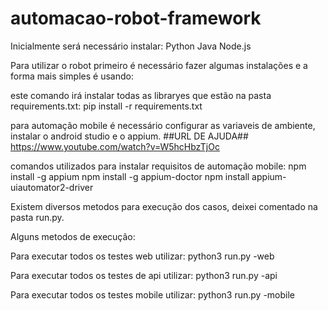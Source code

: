 # automacao-robot-framework

Inicialmente será necessário instalar:
Python
Java
Node.js

Para utilizar o robot primeiro é necessário fazer algumas instalações e a forma mais simples é usando:

este comando irá instalar todas as libraryes que estão na pasta requirements.txt:
pip install -r requirements.txt

para automação mobile é necessário configurar as variaveis de ambiente, instalar o android studio e o appium.  ##URL DE AJUDA##   https://www.youtube.com/watch?v=W5hcHbzTjOc

comandos utilizados para instalar requisitos de automação mobile:
npm install -g appium
npm install -g appium-doctor
npm install appium-uiautomator2-driver

Existem diversos metodos para execução dos casos, deixei comentado na pasta run.py.

Alguns metodos de execução:

Para executar todos os testes web utilizar:
python3 run.py -web

Para executar todos os testes de api utilizar:
python3 run.py -api

Para executar todos os testes mobile utilizar:
python3 run.py -mobile
